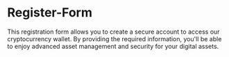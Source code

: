 # Register-Form

This registration form allows you to create a secure account to access our cryptocurrency wallet. By providing the required information, you'll be able to enjoy advanced asset management and security for your digital assets.

![]()
